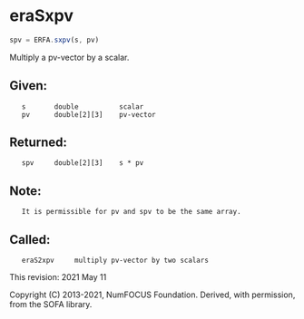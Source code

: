 # eraSxpv

```js
spv = ERFA.sxpv(s, pv)
```

Multiply a pv-vector by a scalar.

## Given:
```
   s       double          scalar
   pv      double[2][3]    pv-vector
```

## Returned:
```
   spv     double[2][3]    s * pv
```

## Note:
```
   It is permissible for pv and spv to be the same array.
```

## Called:
```
   eraS2xpv     multiply pv-vector by two scalars
```

This revision:  2021 May 11

Copyright (C) 2013-2021, NumFOCUS Foundation.
Derived, with permission, from the SOFA library.
